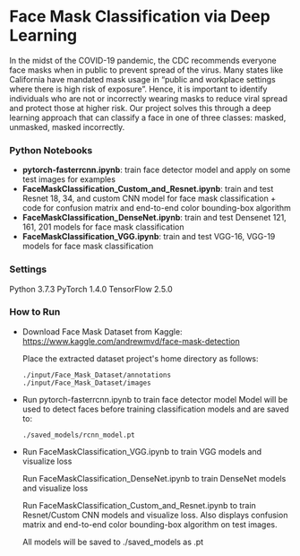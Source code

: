 # Face Mask Classification via Deep Learning

In the midst of the COVID-19 pandemic, the CDC recommends everyone face masks when in public to prevent spread of the virus. Many states like California have mandated mask usage in “public and workplace settings where there is high risk of exposure”. Hence, it is important to identify individuals who are not or incorrectly wearing masks to reduce viral spread and protect those at higher risk. Our project solves this through a deep learning approach that can classify a face in one of three classes: masked, unmasked, masked incorrectly.

### Python Notebooks
* **pytorch-fasterrcnn.ipynb**: train face detector model and apply on some test images for examples
* **FaceMaskClassification_Custom_and_Resnet.ipynb**: train and test Resnet 18, 34, and custom CNN model for face mask classification + code for confusion matrix and end-to-end color bounding-box algorithm
* **FaceMaskClassification_DenseNet.ipynb**: train and test Densenet 121, 161, 201 models for face mask classification
* **FaceMaskClassification_VGG.ipynb**: train and test VGG-16, VGG-19 models for face mask classification

### Settings
Python 3.7.3
PyTorch 1.4.0
TensorFlow 2.5.0

### How to Run
* Download Face Mask Dataset from Kaggle: https://www.kaggle.com/andrewmvd/face-mask-detection

    Place the extracted dataset project's home directory as follows:
    ```
    ./input/Face_Mask_Dataset/annotations
    ./input/Face_Mask_Dataset/images
    ```
* Run pytorch-fasterrcnn.ipynb to train face detector model
    Model will be used to detect faces before training classification models and are saved to:
    ```
    ./saved_models/rcnn_model.pt
    ```

* Run FaceMaskClassification_VGG.ipynb to train VGG models and visualize loss
  
  Run FaceMaskClassification_DenseNet.ipynb to train DenseNet models and visualize loss
  
  Run FaceMaskClassification_Custom_and_Resnet.ipynb to train Resnet/Custom CNN models and visualize loss. Also displays confusion matrix and end-to-end color bounding-box algorithm on test images.
  
  All models will be saved to ./saved_models as .pt
